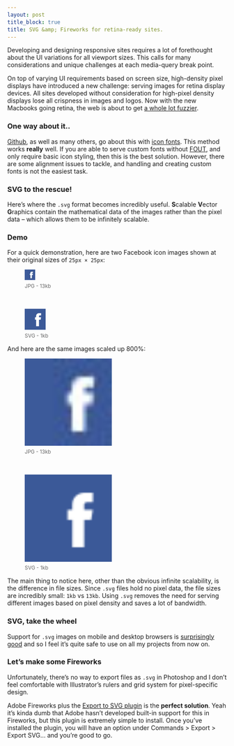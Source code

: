 ```yaml
---
layout: post
title_block: true
title: SVG &amp; Fireworks for retina-ready sites.
---
```



Developing and designing responsive sites requires a lot of forethought about the UI variations for all viewport sizes. This calls for many considerations and unique challenges at each media-query break point.

On top of varying UI requirements based on screen size, high-density pixel displays have introduced a new challenge: serving images for retina display devices. All sites developed without consideration for high-pixel density displays lose all crispness in images and logos. Now with the new Macbooks going retina, the web is about to get [a whole lot fuzzier](http://thenextweb.com/dd/2012/06/12/the-web-is-going-to-look-hideous-on-the-new-retina-macbook-pro/).

### One way about it..
[Github](http://github.com), as well as many others, go about this with [icon fonts](https://github.com/blog/1135-the-making-of-octicons). This method works **really** well. If you are able to serve custom fonts without [FOUT](http://paulirish.com/2009/fighting-the-font-face-fout/), and only require basic icon styling, then this is the best solution. However, there are some alignment issues to tackle, and handling and creating custom fonts is not the easiest task.

### SVG to the rescue!
Here&rsquo;s where the `.svg` format becomes incredibly useful. **S**calable **V**ector **G**raphics contain the mathematical data of the images rather than the pixel data &ndash; which allows them to be infinitely scalable.

### Demo
For a quick demonstration, here are two Facebook icon images shown at their original sizes of `25px × 25px`:

<figure class="alignleft"><img style="display:inline-block" src="/uploads/2012/05/fb.jpg"><small style="display:block;margin:4px 0 12px;color:#666">JPG - 13kb</small></figure>
<div class="alignleft">&nbsp;&nbsp;&nbsp;&nbsp;&nbsp;&nbsp;&nbsp;</div>
<figure class="alignleft"><img style="display:inline-block" src="/uploads/2012/05/fb.svg"><small style="display:block;margin:4px 0 12px;color:#666">SVG - 1kb</small></figure>

<div class="clear"></div>

And here are the same images scaled up 800%:

<figure class="alignleft"><img style="display:inline-block" width="200" height="200" src="/uploads/2012/05/fb.jpg"><small style="display:block;margin:4px 0 12px;color:#666">JPG - 13kb</small></figure>
<div class="alignleft">&nbsp;&nbsp;&nbsp;&nbsp;&nbsp;&nbsp;&nbsp;</div>
<figure class="alignleft"><img style="display:inline-block" width="200" height="200" src="/uploads/2012/05/fb.svg"><small style="display:block;margin:4px 0 12px;color:#666">SVG - 1kb</small></figure>

<div class="clear"></div>

The main thing to notice here, other than the obvious infinite scalability, is the difference in file sizes. Since `.svg` files hold no pixel data, the file sizes are incredibly small: `1kb` vs `13kb`. Using `.svg` removes the need for serving different images based on pixel density and saves a lot of bandwidth.

### SVG, take the wheel
Support for `.svg` images on mobile and desktop browsers is [surprisingly good](http://caniuse.com/#cats=SVG) and so I feel it&rsquo;s quite safe to use on all my projects from now on.


### Let&rsquo;s make some Fireworks
Unfortunately, there&rsquo;s no way to export files as `.svg` in Photoshop and I don&rsquo;t feel comfortable with Illustrator&rsquo;s rulers and grid system for pixel-specific design.

Adobe Fireworks plus the [Export to SVG plugin](http://fireworks.abeall.com/extensions/commands/Export/) is the **perfect solution**. Yeah it&rsquo;s kinda dumb that Adobe hasn&rsquo;t developed built-in support for this in Fireworks, but this plugin is extremely simple to install. Once you&rsquo;ve installed the plugin, you will have an option under Commands > Export > Export SVG&hellip; and you&rsquo;re good to go.